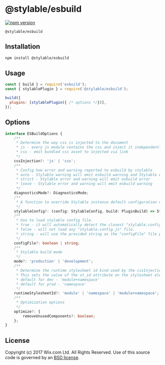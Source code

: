# @stylable/esbuild

[![npm version](https://img.shields.io/npm/v/@stylable/esbuild.svg)](https://www.npmjs.com/package/@stylable/esbuild)

`@stylable/esbuild` 

## Installation

```bash
npm install @stylable/esbuild
```

## Usage

```js
const { build } = require('esbuild');
const { stylablePlugin } = require('@stylable/esbuild');

build({
  plugins: [stylablePlugin({ /* options */})],
});

```

## Options

```ts
interface ESBuildOptions {
    /**
     * Determine the way css is injected to the document
     * js - every js module contains the css and inject it independently
     * css - emit bundled css asset to injected via link
     */
    cssInjection?: 'js' | 'css';
    /**
     * Config how error and warning reported to esbuild by stylable
     * auto - Stylable warning will emit esbuild warning and Stylable error will emit esbuild error
     * strict - Stylable error and warning will emit esbuild error
     * loose - Stylable error and warning will emit esbuild warning
     */
    diagnosticsMode?: DiagnosticsMode;
    /**
     * A function to override Stylable instance default configuration options
     */
    stylableConfig?: (config: StylableConfig, build: PluginBuild) => StylableConfig;
    /**
     * Use to load stylable config file.
     * true - it will automatically detect the closest "stylable.config.js" file and use it.
     * false - will not load any "stylable.config.js" file.
     * string - will use the provided string as the "configFile" file path.
     */
    configFile?: boolean | string;
    /**
     * Stylable build mode
     */
    mode?: 'production' | 'development';
    /**
     * Determine the runtime stylesheet id kind used by the cssInjection js mode
     * This sets the value of the st_id attribute on the stylesheet element
     * default for dev - 'module+namespace'
     * default for prod - 'namespace'
     */
    runtimeStylesheetId?: 'module' | 'namespace' | 'module+namespace';
    /**
     * Optimization options
     */
    optimize?: {
        removeUnusedComponents?: boolean;
    };
}
```


## License
Copyright (c) 2017 Wix.com Ltd. All Rights Reserved. Use of this source code is governed by an [BSD license](./LICENSE).

